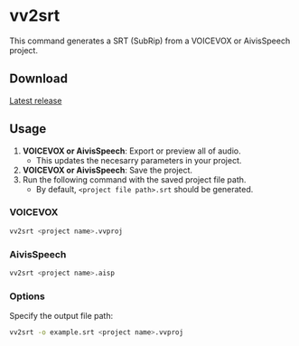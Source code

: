 # vv2srt

This command generates a SRT (SubRip) from a VOICEVOX or AivisSpeech project.

## Download

[Latest release](https://github.com/1l0/voicevox2srt/releases/latest)

## Usage

1. **VOICEVOX or AivisSpeech**: Export or preview all of audio.
    - This updates the necesarry parameters in your project.
2. **VOICEVOX or AivisSpeech**: Save the project.
3. Run the following command with the saved project file path.
    - By default, `<project file path>.srt` should be generated.

### VOICEVOX

```sh
vv2srt <project name>.vvproj
```

### AivisSpeech

```sh
vv2srt <project name>.aisp
```

### Options

Specify the output file path:

```sh
vv2srt -o example.srt <project name>.vvproj
```
